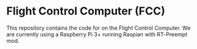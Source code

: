 # Flight Control Computer (FCC)

This repository contains the code for on the Flight Control Computer. We are currently using a Raspberry Pi 3+ running Raspian with RT-Preempt mod.  

